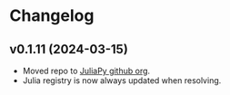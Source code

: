 # Changelog

## v0.1.11 (2024-03-15)
* Moved repo to [JuliaPy github org](https://github.com/JuliaPy).
* Julia registry is now always updated when resolving.
